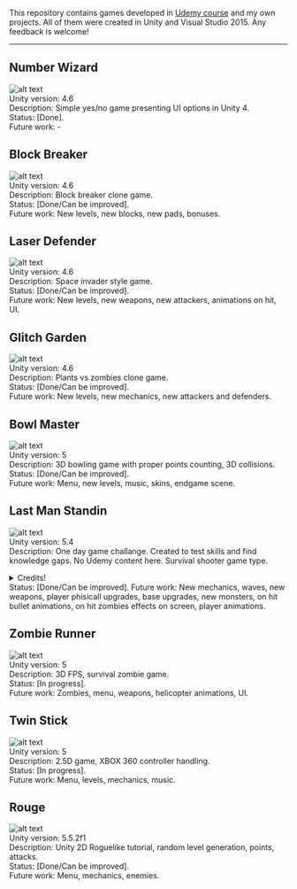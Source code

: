 This repository contains games developed in [Udemy course](https://www.udemy.com/unitycourse/learn/v4/) and my own projects.
All of them were created in Unity and Visual Studio 2015.
Any feedback is welcome!  

---
## Number Wizard
![alt text](https://github.com/pkupilas/Games/blob/master/_Resources/wizzardgif.gif?raw=true "Number Wizard demo game")  
Unity version: 4.6  
Description: Simple yes/no game presenting UI options in Unity 4.  
Status: [Done].  
Future work: -  

## Block Breaker
![alt text](https://github.com/pkupilas/Games/blob/master/_Resources/blockgif.gif?raw=true "Block Breaker demo game")  
Unity version: 4.6  
Description: Block breaker clone game.   
Status: [Done/Can be improved].  
Future work: New levels, new blocks, new pads, bonuses.  

## Laser Defender
![alt text](https://github.com/pkupilas/Games/blob/master/_Resources/lasergif.gif?raw=true "Laser Defender demo game")  
Unity version: 4.6  
Description: Space invader style game.  
Status: [Done/Can be improved].  
Future work: New levels, new weapons, new attackers, animations on hit, UI.  

## Glitch Garden
![alt text](https://github.com/pkupilas/Games/blob/master/_Resources/glitchgif.gif?raw=true "Glitch Garden demo game")  
Unity version: 4.6  
Description: Plants vs zombies clone game.  
Status: [Done/Can be improved].  
Future work: New levels, new mechanics, new attackers and defenders.  

## Bowl Master
![alt text](https://github.com/pkupilas/Games/blob/master/_Resources/bowlgif.gif?raw=true "Bowl Master demo game")  
Unity version: 5  
Description: 3D bowling game with proper points counting, 3D collisions.  
Status: [Done/Can be improved].  
Future work: Menu, new levels, music, skins, endgame scene.

## Last Man Standin  
![alt text](https://github.com/pkupilas/Games/blob/master/_Resources/lastmanstandingif.gif?raw=true "Last Man Standin demo game")  
Unity version: 5.4  
Description: One day game challange. Created to test skills and find knowledge gaps. No Udemy content here. Survival shooter game type.  
<details> 
  <summary>Credits!</summary>

    Zombie sprites:  
    Riley Gombart from opengameart.org  

    Base sprite:  
    prushik from opengameart.org  

    Player sprite:  
    Riley Gombart from opengameart.org  

    Font:  
    Patrick Broderick from dafont.com  

    Background main menu sprite:  
    ansimuz from opengameart.org  

    Background music:  
    Dan Knoflicek from opengameart.org  

    Zombie sound:  
    Vinrax from opengameart.org  

    Background game over scene sprite:  
    mikegi from pixabay.com  
    
    Advice:
    Maja Szlesińska
</details>
Status: [Done/Can be improved].  
Future work: New mechanics, waves, new weapons, player phisicall upgrades, base upgrades, new monsters, on hit bullet animations, on hit zombies effects on screen, player animations.  

## Zombie Runner
![alt text](https://github.com/pkupilas/Games/blob/master/_Resources/zombierunnergif.gif?raw=true "Zombie Runner demo game")  
Unity version: 5  
Description: 3D FPS, survival zombie game.  
Status: [In progress].  
Future work: Zombies, menu, weapons, helicopter animations, UI.  

## Twin Stick
![alt text](https://github.com/pkupilas/Games/blob/master/_Resources/twinstickgif.gif?raw=true "Twin Stick demo game")  
Unity version: 5  
Description: 2.5D game, XBOX 360 controller handling.  
Status: [In progress].  
Future work: Menu, levels, mechanics, music.  

## Rouge
![alt text](https://github.com/pkupilas/Games/blob/master/_Resources/rougegif.gif?raw=true "Rouge demo game")  
Unity version: 5.5.2f1  
Description: Unity 2D Roguelike tutorial, random level generation, points, attacks.  
Status: [Done/Can be improved].  
Future work: Menu, mechanics, enemies.  